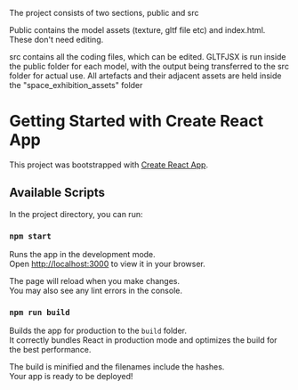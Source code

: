 The project consists of two sections, public and src

Public contains the model assets (texture, gltf file etc) and index.html.
These don't need editing.

src contains all the coding files, which can be edited.
GLTFJSX is run inside the public folder for each model, with the output being transferred to the src folder for actual use.
All artefacts and their adjacent assets are held inside the "space_exhibition_assets" folder

# Getting Started with Create React App

This project was bootstrapped with [Create React App](https://github.com/facebook/create-react-app).

## Available Scripts

In the project directory, you can run:

### `npm start`

Runs the app in the development mode.\
Open [http://localhost:3000](http://localhost:3000) to view it in your browser.

The page will reload when you make changes.\
You may also see any lint errors in the console.

### `npm run build`

Builds the app for production to the `build` folder.\
It correctly bundles React in production mode and optimizes the build for the best performance.

The build is minified and the filenames include the hashes.\
Your app is ready to be deployed!
